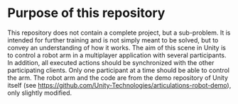 # Purpose of this repository

This repository does not contain a complete project, but a sub-problem. It is intended for further training and is not simply meant to be solved, but to convey an understanding of how it works. 
The aim of this scene in Unity is to control a robot arm in a multiplayer application with several participants. 
In addition, all executed actions should be synchronized with the other participating clients. 
Only one participant at a time should be able to control the arm. 
The robot arm and the code are from the demo repository of Unity itself (see https://github.com/Unity-Technologies/articulations-robot-demo), only slightly modified.
